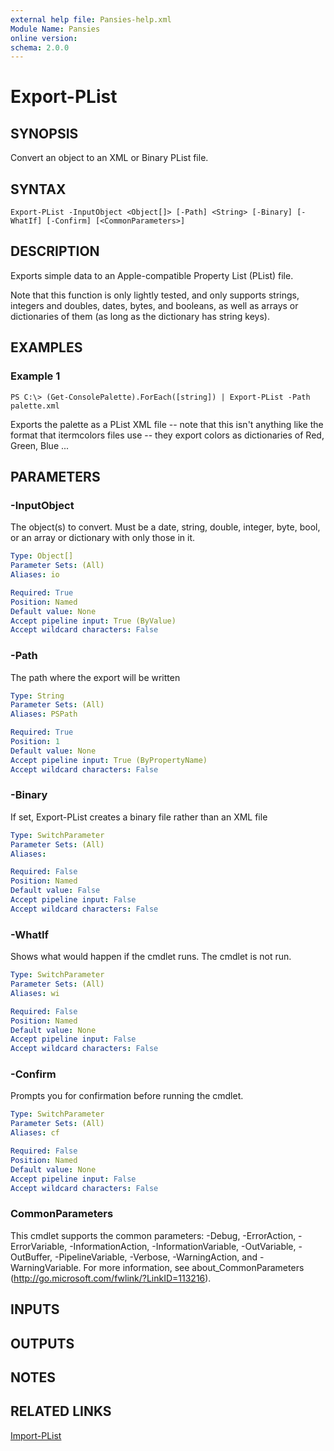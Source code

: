 ```yaml
---
external help file: Pansies-help.xml
Module Name: Pansies
online version:
schema: 2.0.0
---
```


# Export-PList

## SYNOPSIS
Convert an object to an XML or Binary PList file.

## SYNTAX

```
Export-PList -InputObject <Object[]> [-Path] <String> [-Binary] [-WhatIf] [-Confirm] [<CommonParameters>]
```

## DESCRIPTION
Exports simple data to an Apple-compatible Property List (PList) file.

Note that this function is only lightly tested, and only supports strings, integers and doubles, dates, bytes, and booleans, as well as arrays or dictionaries of them (as long as the dictionary has string keys).

## EXAMPLES

### Example 1
```
PS C:\> (Get-ConsolePalette).ForEach([string]) | Export-PList -Path palette.xml
```

Exports the palette as a PList XML file -- note that this isn't anything like the format that itermcolors files use -- they export colors as dictionaries of Red, Green, Blue ...

## PARAMETERS

### -InputObject
The object(s) to convert. Must be a date, string, double, integer, byte, bool, or an array or dictionary with only those in it.

```yaml
Type: Object[]
Parameter Sets: (All)
Aliases: io

Required: True
Position: Named
Default value: None
Accept pipeline input: True (ByValue)
Accept wildcard characters: False
```

### -Path
The path where the export will be written

```yaml
Type: String
Parameter Sets: (All)
Aliases: PSPath

Required: True
Position: 1
Default value: None
Accept pipeline input: True (ByPropertyName)
Accept wildcard characters: False
```

### -Binary
If set, Export-PList creates a binary file rather than an XML file

```yaml
Type: SwitchParameter
Parameter Sets: (All)
Aliases:

Required: False
Position: Named
Default value: False
Accept pipeline input: False
Accept wildcard characters: False
```

### -WhatIf
Shows what would happen if the cmdlet runs. The cmdlet is not run.

```yaml
Type: SwitchParameter
Parameter Sets: (All)
Aliases: wi

Required: False
Position: Named
Default value: None
Accept pipeline input: False
Accept wildcard characters: False
```

### -Confirm
Prompts you for confirmation before running the cmdlet.

```yaml
Type: SwitchParameter
Parameter Sets: (All)
Aliases: cf

Required: False
Position: Named
Default value: None
Accept pipeline input: False
Accept wildcard characters: False
```

### CommonParameters
This cmdlet supports the common parameters: -Debug, -ErrorAction, -ErrorVariable, -InformationAction, -InformationVariable, -OutVariable, -OutBuffer, -PipelineVariable, -Verbose, -WarningAction, and -WarningVariable. For more information, see about_CommonParameters (http://go.microsoft.com/fwlink/?LinkID=113216).

## INPUTS

## OUTPUTS

## NOTES

## RELATED LINKS

[Import-PList](Import-PList.md)